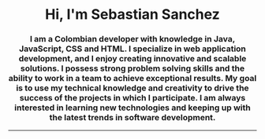 <div id="header" align="center">
        <h1 align="center">Hi, I'm Sebastian Sanchez</h1>
        <h3 align="center">I am a Colombian developer with knowledge in Java,
        JavaScript, CSS and HTML. I specialize in web application development,
        and I enjoy creating innovative and scalable solutions. I possess strong
        problem solving skills and the ability to work in a team to achieve exceptional 
        results. My goal is to use my technical knowledge and creativity to drive the 
        success of the projects in which I participate. I am always interested in learning
        new technologies and keeping up with the latest trends in software development.
        ​</h3>
</div>

---


